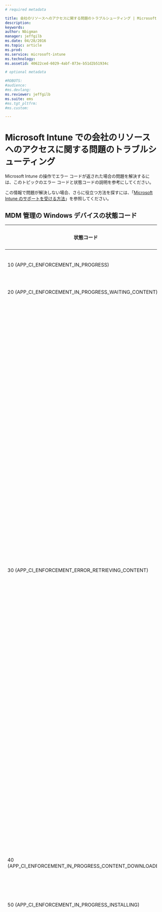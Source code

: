 ```yaml
---
# required metadata

title: 会社のリソースへのアクセスに関する問題のトラブルシューティング | Microsoft Intune
description:
keywords:
author: Nbigman
manager: jeffgilb
ms.date: 04/28/2016
ms.topic: article
ms.prod:
ms.service: microsoft-intune
ms.technology:
ms.assetid: 40622ced-6029-4abf-873e-b51d2b51934c

# optional metadata

#ROBOTS:
#audience:
#ms.devlang:
ms.reviewer: jeffgilb
ms.suite: ems
#ms.tgt_pltfrm:
#ms.custom:

---
```


# Microsoft Intune での会社のリソースへのアクセスに関する問題のトラブルシューティング
Microsoft Intune の操作でエラー コードが返された場合の問題を解決するには、このトピックのエラー コードと状態コードの説明を参考にしてください。

この情報で問題が解決しない場合、さらに役立つ方法を探すには、「[Microsoft Intune のサポートを受ける方法](how-to-get-support-for-microsoft-intune.md)」を参照してください。

## MDM 管理の Windows デバイスの状態コード

|状態コード|エラー メッセージ|対処|
|---------------|-----------------|--------------|
|10 (APP_CI_ENFORCEMENT_IN_PROGRESS)|インストールが進行中||
|20 (APP_CI_ENFORCEMENT_IN_PROGRESS_WAITING_CONTENT)|コンテンツを待機中||
|30 (APP_CI_ENFORCEMENT_ERROR_RETRIEVING_CONTENT)|コンテンツを取得中|考えられる原因: ジョブ状態 30 は、ユーザーによるアプリのダウンロードが失敗したことを示します。<br /><br />考えられる原因は、次のとおりです。<br /><br />ダウンロードの進行中に、デバイスがインターネット接続を失った。<br /><br />登録時にデバイスに発行される証明書の有効期限が切れた。<br /><br />軽減策:<br /><br />デバイスのコントロール パネルから [会社のアプリ] アプリを起動して、デバイスの証明書が期限切れになっていないことを確認します。期限切れになっている場合は、デバイスを再登録する必要があります。<br /><br />デバイスがインターネットに接続されていることを確認し、アプリをもう一度要求してみます。|
|40 (APP_CI_ENFORCEMENT_IN_PROGRESS_CONTENT_DOWNLOADED)|コンテンツのダウンロードが完了しました||
|50 (APP_CI_ENFORCEMENT_IN_PROGRESS_INSTALLING)|インストールが進行中||
|60 (APP_CI_ENFORCEMENT_ERROR_INSTALLING)|インストール ​エラーが発生しました|アプリのダウンロード後に、インストールが失敗しました。<br /><br />アプリの署名に使用されたコード署名証明書が、デバイスに存在しません。<br /><br />アプリケーションが依存するフレームワーク依存関係が、デバイスにインストールされていません。<br /><br />アプリの署名に使用されたコード署名証明書がデバイス上に存在することを確認し、この証明書がすべてのエンタープライズ登録済み Windows RT デバイスの対象となっていることを管理者に確認します。<br /><br />フレームワーク依存関係が見つからないためにインストールが失敗した場合、管理者はアプリケーション パッケージとフレームワークをパッケージ化して、アプリケーションを再公開する必要があります。<br /><br />ダウンロードされたアプリケーション パッケージが、有効なパッケージではないか、破損していたか、デバイスの OS バージョンと互換性がない可能性があります。|
|70 (APP_CI_ENFORCEMENT_SUCCEEDED)|インストールが成功しました||
|80 (APP_CI_ENFORCEMENT_IN_PROGRESS)|アンインストールの進行中||
|90 (APP_CI_ENFORCEMENT_ERROR)|アンインストール エラーが発生しました||
|100 (APP_CI_ENFORCEMENT_SUCCEEDED)|アンインストールが成功しました||
|110 (APP_CI_ENFORCEMENT_ERROR)|コンテンツのハッシュが一致しません||
|120 (APP_CI_ENFORCEMENT_ERROR)|SLK / サイド ローディングが有効になっていません||
|130 (APP_CI_ENFORCEMENT_ERROR)|MSADP ライセンスのインストールが失敗しました||
|状態なし (APP_CI_ENFORCEMENT_UNKNOWN)|該当なし|状態は現在不明です。|

## 会社のリソースへのアクセス (一般的なエラー)

|状態コード|16 進数のエラー コード|エラー メッセージ|
|---------------|--------------------------|-----------------|
|-2016281101|0x87D1FDF3|MDM CRP 要求が見つかりません|
|-2016281102|0x87D1FDF2|NDES URL が見つかりません|
|-2016281103|0x87D1FDF1|MDM CRP 証明書情報が見つかりません|
|-2016281104|0x87D1FDF0|MDM CI 証明書情報が見つかりません|
|-2016281105|0x87D1FDEF|ルールを評価できませんでした|
|-2016281106|0x87D1FDEE|競合解決で失われたため、適用できません|
|-2016281107|0x87D1FDED|サポートされていない設定検出ソースです|
|-2016281108|0x87D1FDEC|参照された設定が CI で見つかりません|
|-2016281109|0x87D1FDEB|データ型を変換できませんでした|
|-2016281110|0x87D1FDEA|CIM 設定のパラメーターが無効です|
|-2016281111|0x87D1FDE9|このデバイスには該当しません|
|-2016281112|0x87D1FDE8|修復できませんでした|
|-2016330905|0x87D13B67|アプリの状態が不明です|
|-2016330906|0x87D13B66|アプリは管理されているものの、ユーザーによって削除されました|
|-2016330907|0x87D13B65|デバイスは引き換えコードを適用しています|
|-2016330908|0x87D13B64|アプリのインストールに失敗しました|
|-2016330909|0x87D13B63|ユーザーがアプリの更新の提案を拒否しました|
|-2016330910|0x87D13B62|ユーザーがアプリのインストールの提案を拒否しました|
|-2016330911|0x87D13B61|管理対象のアプリをインストールできるようになる前に、ユーザーがアプリをインストールしました|
|-2016330912|0x87D13B60|アプリのインストールがスケジュールされているものの、トランザクションを完了するには引き換えコードが必要です|
|-2016341109|0x87D1138B|iOS デバイスがエラーを返しました|
|-2016341110|0x87D1138A|形式が正しくないため iOS デバイスがコマンドを拒否しました|
|-2016341111|0x87D11389|iOS デバイスが予期されないアイドル ステータスを返しました|
|-2016341112|0x87D11388|iOS デバイスは現在ビジーです|

## iOS デバイスによって返されるエラー

|状態コード|16 進数のエラー コード|エラー メッセージ|
|---------------|--------------------------|-----------------|
|-2016299111|0x87D1B799|内部エラー。|
|-2016299112|0x87D1B798|内部エラー。|
|-2016300111|0x87D1B3B1|36001: (内部エラー)|
|-2016300112|0x87D1B3B0|36000: 携帯ネットワークは既に構成されています|
|-2016301110|0x87D1AFCA|35002: 単一のペイロードで複数のフォントが見つかりました|
|-2016301111|0x87D1AFC9|35001: フォントのインストールに失敗しました|
|-2016301112|0x87D1AFC8|35000: フォント データが無効です|
|-2016302109|0x87D1ABE3|34003: Kerberos プリンシパル名が無効です|
|-2016302110|0x87D1ABE2|34002: Kerberos プリンシパル名が見つかりません|
|-2016302111|0x87D1ABE1|34001: URL の一致パターンが無効です|
|-2016302112|0x87D1ABE0|34000: アプリ識別子の一致パターンが無効です|
|-2016304112|0x87D1A410|32000: アプリが多すぎます|
|-2016305111|0x87D1A029|31001: 設定を適用できません|
|-2016305112|0x87D1A028|31000: 資格情報を適用できません|
|-2016306111|0x87D19C41|30001: タイムアウトしました|
|-2016306112|0x87D19C40|30000: 認証に失敗しました|
|-2016307109|0x87D1985B|29003: 証明書データに問題があります|
|-2016307110|0x87D1985A|29002:|
|-2016307111|0x87D19859|29001:|
|-2016307112|0x87D19858|29000: デバイスが管理されていません|
|-2016308110|0x87D19472|28002: 壁紙を設定できません|
|-2016308111|0x87D19471|28001: 壁紙の画像に問題があります|
|-2016308112|0x87D19470|28000: 不明な項目です|
|-2016310111|0x87D18CA1|26001: ファイル レベルの暗号化はサポートされていません|
|-2016310112|0x87D18CA0|26000: ブロック レベルの暗号化はサポートされていません|
|-2016311110|0x87D188BA|25002: 削除できません|
|-2016311111|0x87D188B9|25001: インストールできません|
|-2016311112|0x87D188B8|25000: プロファイルに問題があります|
|-2016312109|0x87D184D3|24003: 最終的なプロファイルに問題があります|
|-2016312110|0x87D184D2|24002: ID ペイロードに問題があります|
|-2016312111|0x87D184D1|24001: 属性ディクショナリに署名できません|
|-2016312112|0x87D184D0|24000: 属性ディクショナリを作成できません|
|-2016313110|0x87D180EA|23002: サーバー証明書が無効です|
|-2016313111|0x87D180E9|23001: サーバーの応答に問題があります|
|-2016313112|0x87D180E8|23000: ID に問題があります|
|-2016314099|0x87D17D0D|22013: PKIOperation 応答が無効です|
|-2016314100|0x87D17D0C|22012: CACertificate を格納できません|
|-2016314101|0x87D17D0B|22011: CSR を生成できません|
|-2016314102|0x87D17D0A|22010: 一時的な ID を格納できません|
|-2016314103|0x87D17D09|22009: 一時的な ID を作成できません|
|-2016314104|0x87D17D08|22008: ID を作成できません|
|-2016314105|0x87D17D07|22007: 署名入り証明書が無効です|
|-2016314106|0x87D17D06|22006: CACaps が不十分です|
|-2016314107|0x87D17D05|22005: ネットワーク エラー|
|-2016314108|0x87D17D04|22004: サポートされていない証明書構成です|
|-2016314109|0x87D17D03|22003: RAResponse が無効です|
|-2016314110|0x87D17D02|22002: CAResponse が無効です|
|-2016314111|0x87D17D01|22001: キー ペアを生成できません|
|-2016314112|0x87D17D00|22000: キーの使用が無効です|
|-2016315105|0x87D1791F|21007: アカウントを検証できません|
|-2016315106|0x87D1791E|21006: 証明書の暗号化を解除できません|
|-2016315107|0x87D1791D|21005: アカウントが一意ではありません|
|-2016315108|0x87D1791C|21004: アカウントを作成できません|
|-2016315109|0x87D1791B|21003: ホスト名がありません|
|-2016315110|0x87D1791A|21002: サーバーの暗号化ポリシーに準拠できません|
|-2016315111|0x87D17919|21001: サーバーのポリシーに準拠できません|
|-2016315112|0x87D17918|21000: サーバーからポリシーを取得できません|
|-2016316110|0x87D17532|20002: アカウントが一意ではありません|
|-2016316111|0x87D17531|20001: ホスト名がありません|
|-2016316112|0x87D17530|20000: アカウントを作成できません|
|-2016317110|0x87D1714A|19002: アカウントが一意ではありません|
|-2016317111|0x87D17149|19001: ホスト名がありません|
|-2016317112|0x87D17148|19000: アカウントを作成できません|
|-2016318110|0x87D16D62|18002: 資格情報が無効です|
|-2016318111|0x87D16D61|18001: ホストに到達できません|
|-2016318112|0x87D16D60|18000: 不明なエラーです|
|-2016319110|0x87D1697A|17002: アカウントが一意ではありません|
|-2016319111|0x87D16979|17001: ホスト名がありません|
|-2016319112|0x87D16978|17000: アカウントを作成できません|
|-2016320110|0x87D16592|16002: アカウントが一意ではありません|
|-2016320111|0x87D16591|16001: ホスト名がありません|
|-2016320112|0x87D16590|16000: サブスクリプションを作成できません|
|-2016321109|0x87D161AB|15003: 証明書が無効です|
|-2016321110|0x87D161AA|15002: ネットワーク構成をロックできません|
|-2016321111|0x87D161A9|15001: VPN を削除できません|
|-2016321112|0x87D161A8|15000: VPN をインストールできません|
|-2016322110|0x87D15DC2|14002: クラウド構成は既に存在します|
|-2016322111|0x87D15DC1|14001: デバイスがロックされています|
|-2016322112|0x87D15DC0|14000: フィールドが無効です|
|-2016323107|0x87D159DD|13005: プロキシを設定できません|
|-2016323108|0x87D159DC|13004: EAP を設定できません|
|-2016323109|0x87D159DB|13003: WiFi 構成を作成できません|
|-2016323110|0x87D159DA|13002: パスワードが必要です|
|-2016323111|0x87D159D9|13001: ユーザー名が必要です|
|-2016323112|0x87D159D8|13000: インストールできません|
|-2016324070|0x87D1561A|12042: 不明なロケール コードです|
|-2016324071|0x87D15619|12041: 不明な言語コードです|
|-2016324072|0x87D15618|12040: iTunes Store へのログインが必要です|
|-2016324073|0x87D15617|12039: (未使用)|
|-2016324074|0x87D15616|12038: アプリが管理されていません|
|-2016324075|0x87D15615|12037: 引き換えコードが無効です|
|-2016324076|0x87D15614|12036: 現在の状態ではアプリを削除できません|
|-2016324077|0x87D15613|12035: アプリを購入できません|
|-2016324078|0x87D15612|12034: URL が HTTPS ではありません|
|-2016324079|0x87D15611|12033: マニフェストが無効です|
|-2016324080|0x87D15610|12032: マニフェストに含まれるアプリが多すぎます|
|-2016324081|0x87D1560F|12031: アプリのインストールが無効になっています|
|-2016324082|0x87D1560E|12030: URL が無効です|
|-2016324083|0x87D1560D|12029: アプリが管理されていません|
|-2016324084|0x87D1560C|12028: 引き換えを待機していません|
|-2016324085|0x87D1560B|12027: アプリではありません|
|-2016324086|0x87D1560A|12026: アプリは既にキューに登録されています|
|-2016324087|0x87D15609|12025: アプリは既にインストールされています|
|-2016324088|0x87D15608|12024: アプリ マニフェストを検証できませんでした|
|-2016324089|0x87D15607|12023: アプリ ID を検証できませんでした|
|-2016324090|0x87D15606|12022: トピックが無効です|
|-2016324091|0x87D15605|12021: 要求の種類が無効です|
|-2016324092|0x87D15604|12020: サーバーによって承認されていません|
|-2016324093|0x87D15603|12019: エスクロー シークレットをコピーできません|
|-2016324094|0x87D15602|12018: エスクロー キーバッグのデータをコピーできません|
|-2016324095|0x87D15601|12017: エスクロー keybag を作成できません|
|-2016324096|0x87D15600|12016: ID が見つかりません|
|-2016324097|0x87D155FF|12015: プッシュ トークンを取得できません|
|-2016324098|0x87D155FE|12014: プロビジョニング プロファイルが管理されていません|
|-2016324099|0x87D155FD|12013: プロファイルが管理されていません|
|-2016324100|0x87D155FC|12012: MDM の置換が一致しません|
|-2016324101|0x87D155FB|12011: MDM の構成が無効です|
|-2016324102|0x87D155FA|12010: 内部不整合エラー|
|-2016324103|0x87D155F9|12009: 代替プロファイルが無効です|
|-2016324104|0x87D155F8|12008: 要求の形式が正しくありません|
|-2016324105|0x87D155F7|12007: 承認されていません|
|-2016324106|0x87D155F6|12006: リダイレクトが拒否されました|
|-2016324107|0x87D155F5|12005: 証明書が見つかりません|
|-2016324108|0x87D155F4|12004: プッシュ証明書が無効です|
|-2016324109|0x87D155F3|12003: チャレンジの応答が無効です|
|-2016324110|0x87D155F2|12002: チェックインできません|
|-2016324111|0x87D155F1|12001: MDM インスタンスが複数存在します|
|-2016324112|0x87D155F0|12000: アクセス権が無効です|
|-2016325111|0x87D15209|11001: カスタム APN は既にインストールされています|
|-2016325112|0x87D15208|11000: APN をインストールできません|
|-2016326111|0x87D14E21|10001: 署名者が無効です|
|-2016326112|0x87D14E20|10000: 既定のものをインストールできません|
|-2016327106|0x87D14A3E|9006: 証明書が ID ではありません|
|-2016327107|0x87D14A3D|9005: 証明書の形式が正しくありません|
|-2016327108|0x87D14A3C|9004: ルート証明書を格納できません|
|-2016327109|0x87D14A3B|9003: WAPI データを格納できません|
|-2016327110|0x87D14A3A|9002: 証明書を格納できません|
|-2016327111|0x87D14A39|9001: ペイロードの証明書が多すぎます|
|-2016327112|0x87D14A38|9000: パスワードが無効です|
|-2016328112|0x87D14650|8000: Web クリップをインストールできません|
|-2016329105|0x87D1426F|7007: SMTP アカウントが正しく構成されていません|
|-2016329106|0x87D1426E|7006: POP アカウントが正しく構成されていません|
|-2016329107|0x87D1426D|7005: IMAP アカウントが正しく構成されていません|
|-2016329108|0x87D1426C|7004: SMIME 証明書に問題があります|
|-2016329109|0x87D1426B|7003:SMIME 証明書が見つかりません|
|-2016329110|0x87D1426A|7002: 検証中に不明なエラーが発生しました|
|-2016329111|0x87D14269|7001: 証明書が無効です|
|-2016329112|0x87D14268|7000: ホストに到達できません|
|-2016330110|0x87D13E82|6002: クエリを作成できません|
|-2016330111|0x87D13E81|6001: 文字列が空です|
|-2016330112|0x87D13E80|6000: キーチェーン システム エラー|
|-2016331097|0x87D13AA7|5015: 猶予期間を設定できません|
|-2016331098|0x87D13AA6|5014: パスコードを設定できません|
|-2016331099|0x87D13AA5|5013: パスコードを消去できません|
|-2016331100|0x87D13AA4|5012: (未使用)|
|-2016331101||5011: パスコードが間違っています|
|-2016331102||5010: デバイスがロックされました|
|-2016331103|0x87D13AA4|5009: (未使用)|
|-2016331104|0x87D13AA0|5008: パスコードが新しすぎます|
|-2016331105|0x87D13A9F|5007: パスコードの有効期限が切れています|
|-2016331106|0x87D13AA3|5006: パスコードにはアルファベットを含める必要があります|
|-2016331107|0x87D13A9D|5005: パスコードには数字を含める必要があります|
|-2016331108|0x87D13A9C|5004: パスコードに昇順または降順の文字が含まれています|
|-2016331109|0x87D13A9B|5003: パスコードに文字の繰り返しがあります|
|-2016331110|0x87D13A9A|5002: 特殊文字が少なすぎます|
|-2016331111|0x87D13A99|5001: 一意の文字が少なすぎます|
|-2016331112|0x87D13A98|5000: パスコードが短すぎます|
|-2016332093|0x87D136C3|4019: アプリ ロック ペイロードが複数存在します|
|-2016332094|0x87D136C2|4018: APN または携帯ネットワーク ペイロードが複数存在します|
|-2016332095|0x87D136C1|4017: グローバル HTTPProxy ペイロードが複数存在します|
|-2016332096|0x87D136C0|4016: (内部エラー)|
|-2016332097|0x87D136BF|4015: 代替プロファイルに MDM ペイロードが含まれていません|
|-2016332098|0x87D136BE|4014: 利用できるデバイス ID がありません|
|-2016332099|0x87D136BD|4013: 更新に失敗しました|
|-2016332100|0x87D136BC|4012: プロファイルは更新できません|
|-2016332101|0x87D136BB|4011: 最終的なプロファイルが構成プロファイルではありません|
|-2016332102|0x87D136BA|4010: 更新されたプロファイルに同じ識別子がありません|
|-2016332103|0x87D136B9|4009: デバイスがロックされています|
|-2016332104|0x87D136B8|4008: 証明書が一致しません|
|-2016332105|0x87D136B7|4007: 認識できないファイル形式です|
|-2016332106|0x87D136B6|4006: プロファイルの削除日が過去の日付です|
|-2016332107|0x87D136B5|4005: パスコードが適合しません|
|-2016332108|0x87D136B4|4004: ユーザーがインストールを取り消しました|
|-2016332109|0x87D136B3|4003: プロファイルがインストールのキューに登録されていません|
|-2016332110|0x87D136B2|4002: UUID が重複しています|
|-2016332111|0x87D136B1|4001: インストール エラー|
|-2016332112|0x87D136B0|4000: プロファイルを解析できません|
|-2016333111|0x87D132C9|3001: 値の比較の意味に一貫性がありません (内部エラー)|
|-2016333112|0x87D132C8|3000: 制限の意味に一貫性がありません (内部エラー)|
|-2016334108|0x87D12EE4|2004: サポートされていないフィールド値です|
|-2016334109|0x87D12EE3|2003: フィールドのデータ型に問題があります|
|-2016334110|0x87D12EE2|2002: 必要なフィールドが見つかりません|
|-2016334111|0x87D12EE1|2001: サポートされていないペイロード バージョンです|
|-2016334112|0x87D12EE0|2000: ペイロードの形式が正しくありません|
|-2016335102|0x87D12B02|1010: サポートされていないフィールド値です|
|-2016335103|0x87D12B01|1009: プロファイルのインストール エラー|
|-2016335104|0x87D12B00|1008: ペイロード識別子が一意ではありません|
|-2016335105|0x87D12AFF|1007: UUID が一意ではありません|
|-2016335106|0x87D12AFE|1006: 暗号化を解除できません|
|-2016335107|0x87D12AFD|1005: プロファイルが空です|
|-2016335108|0x87D12AFC|1004: 署名に問題があります|
|-2016335109|0x87D12AFB|1003: フィールドのデータ型に問題があります|
|-2016335110|0x87D12AFA|1002: 必要なフィールドが見つかりません|
|-2016335111|0x87D12AF9|1001: サポートされていないプロファイル バージョンです|
|-2016335112|0x87D12AF8|1000: プロファイルの形式が正しくありません|

## OMA 応答コード

|状態コード|16 進数のエラー コード|エラー メッセージ|
|---------------|--------------------------|-----------------|
|-2016344008|0x87D10838|(1404): 証明書へのアクセスが拒否されました|
|-2016344009|0x87D10837|(1403): 証明書が見つかりません|
|-2016344010|0x87D10836|DCMO(1402): 操作に失敗しました|
|-2016344011|0x87D10835|DCMO(1401): ユーザーに確認メッセージが表示されたときに、ユーザーが処理を受け入れないことを選択しました|
|-2016344012|0x87D10834|DCMO(1400): クライアント エラー|
|-2016344108|0x87D107D4|DCMO(1204): デバイスの機能は無効になっています。ユーザーが再度有効にすることができます。|
|-2016344109|0x87D107D3|DCMO(1203): デバイスの機能は無効になっています。ユーザーが再度有効にすることはできません。|
|-2016344110|0x87D107D2|DCMO(1202): デバイスの機能が正常に有効になりましたが、現在デタッチされています。|
|-2016344111|0xF3FB4D95|DCMO(1201): デバイスの機能が正常に有効になり、現在アタッチされています。|
|-2016344112|0x87D107D0|DCMO(1200): 処理が正常に完了しました|
|-2016345595|0x87D10205|Syncml(517): アトミック コマンドへの応答が長すぎて単一のメッセージに収まりません。|
|-2016345596|0x87D10204|Syncml(516): コマンドが Atomic 要素内にあり、Atomic の実行に失敗しました。 このコマンドは正常にロールバックされませんでした。|
|-2016345598|0x87D10202|Syncml(514): SyncML コマンドを正常に完了できませんでした。コマンドを処理する前に、処理が取り消されました。|
|-2016345599|0x87D10201|Syncml(513): SyncML 要求メッセージ用に指定されたバージョンの同期プロトコルを、受信デバイスがサポートしていないか、サポートすることを拒否しました。|
|-2016345600|0x87D10200|Syncml(512): 同期セッション中にアプリケーション エラーが発生しました。|
|-2016345601|0x87D101FF|Syncml(511): サーバーで要求を処理中に、サーバー エラーが発生しました。|
|-2016345602|0x87D101FE|Syncml(510): 要求の処理中にエラーが発生しました。 このエラーは、受信デバイスのデータ ストアの不具合に関係があります。|
|-2016345603|0x87D101FD|Syncml(509): 今後使用するために予約されています。|
|-2016345604|0x87D101FC|Syncml(508): クライアントのサーバーとの同期状態をリフレッシュする必要のあるエラーが発生しました。|
|-2016345605|0x87D101FB|Syncml(507): エラーが発生したため、Atomic 要素内のすべての SyncML コマンドの実行に失敗しました。|
|-2016345606|0x87D101FA|Syncml(506): 要求の処理中にアプリケーション エラーが発生しました。|
|-2016345607|0x87D101F9|Syncml(505): SyncML 要求メッセージ用に指定されたバージョンの SyncML DTD を受信デバイスがサポートしていないか、サポートすることを拒否しました。|
|-2016345608|0x87D101F8|Syncml(504): 受信デバイスがゲートウェイまたはプロキシとして機能しているときに、URI (例: HTTP、FTP、LDAP) で指定された上流の受信デバイス、または要求の完了に必要な補助的な受信デバイス (例: DNS) から、許容時間内に応答を受け取りませんでした。|
|-2016345609|0x87D101F7|Syncml(503): 受信デバイスが一時的に過負荷になっているか、メンテナンス中のため、現在要求を処理できません。|
|-2016345610|0x87D101F6|Syncml(502): 受信デバイスがゲートウェイまたはプロキシとして機能しているときに、要求を満たすためにアクセスした、上流の受信デバイスから無効な応答を受け取りました。|
|-2016345611|0x87D101F5|Syncml(501): 受信デバイスが要求を満たすのに必要なコマンドをサポートしていません。|
|-2016345612|0x87D101F4|Syncml(500): 受信デバイスが予期しない状態になったため、要求を満たせませんでした。|
|-2016345684|0x87D101AC|Syncml(428): 移動に失敗しました|
|-2016345685|0x87D101AB|Syncml(427): 子を持っている親を削除することはできません。|
|-2016345686|0x87D101AA|Syncml(426): 部分的な項目は使用できません。|
|-2016345687|0x87D101A9|Syncml(425): 要求されたコマンドの実行に失敗しました。センダーに、受信者の十分なアクセス制御権限 (ACL) がありません。|
|-2016345688|0x87D101A8|Syncml(424): チャンクになったオブジェクトを受信しましたが、受信したオブジェクトのサイズが、1 つ目のチャンク内で宣言されているオブジェクトのサイズと一致しません。|
|-2016345689|0x87D101A7|Syncml(423): 要求されたコマンドを実行できませんでした。削除用にマークされた項目は、既にサーバーから実際に削除されています。|
|-2016345690|0x87D101A6|Syncml(422): 要求されたコマンドをサーバーで実行できませんでした。LocURI の CGI スクリプトが正しく作成されていません。|
|-2016345691|0x87D101A5|Syncml(421): 要求されたコマンドをサーバーで実行できませんでした。指定された検索の文法が不明です。|
|-2016345692|0x87D101A4|Syncml(420): 受信デバイスに、残りの同期データを保存する記憶域がありません。|
|-2016345693|0x87D101A3|Syncml(419): クライアントの要求に競合が発生しましたが、サーバー コマンドによって解決されました。|
|-2016345694|0x87D101A2|Syncml(418): 要求された Put または Add コマンドを実行できませんでした。ターゲットは既に存在します。|
|-2016345695|0x87D101A1|Syncml(417): 現時点では要求を処理できません。要求元が、後で要求し直す必要があります。|
|-2016345696|0x87D101A0|Syncml(416): 要求を処理できませんでした。要求のバイト サイズが大きすぎます。|
|-2016345697|0x87D1019F|Syncml(415): メディアの種類または形式がサポートされていません。|
|-2016345698|0x87D1019E|Syncml(414): 要求されたコマンドを実行できませんでした。ターゲット URI が長すぎるため、受信デバイスが処理できないか、受け入れようとしていません。|
|-2016345699|0x87D1019D|Syncml(413): 受信デバイスが、要求されたコマンドの実行を拒否しています。要求された項目が大きすぎるため、受信デバイスが処理できないか、受け入れようとしていません。|
|-2016345700|0x87D1019C|Syncml(412): 要求されたコマンドを受信デバイスで実行できませんでした。コマンドが不完全か、形式が正しくありません。|
|-2016345701|0x87D1019B|Syncml(411): 要求されたコマンドには、バイト サイズまたは長さの情報を持つ Meta 型要素が付属していなければなりません。|
|-2016345702|0x87D1019A|Syncml(410): 要求されたターゲットは、受信デバイスに存在しません。その転送先 URI も不明です。|
|-2016345703|0x87D10199|Syncml(409): 要求されたコマンドを実行できませんでした。クライアントとサーバーのデータの更新が競合しています。|
|-2016345704|0x87D10198|Syncml(408): 予期していたメッセージを許容時間内に受信しませんでした。|
|-2016345705|0x87D10197|Syncml(407): 要求されたコマンドを実行できませんでした。要求元が、認証用の正しい資格情報を送信する必要があります。|
|-2016345706|0x87D10196|Syncml(406): 要求されたコマンドを実行できませんでした。要求にあるオプションの機能がサポートされていません。|
|-2016345707|0x87D10195|Syncml(405): 要求されたコマンドは、ターゲットで許可されていません。|
|-2016345708|0x87D10194|Syncml(404): 要求されたターゲットが見つかりませんでした。|
|-2016345709|0x87D10193|Syncml(403): 要求されたコマンドを実行できませんでしたが、受信デバイスは、このコマンドを理解しています。|
|-2016345710|0x87D10192|Syncml(402): 要求されたコマンドを実行できませんでした。正式な支払いが必要です。|
|-2016345711|0x87D10191|Syncml(401): 要求されたコマンドを実行できませんでした。要求元が、認証用の正しい資格情報を送信する必要があります。|
|-2016345712|0x87D10190|Syncml(400): 要求されたコマンドを実行できませんでした。コマンドの構文が間違っています。|
|-2016345807|0x87D10131|Syncml(305): 要求されたターゲットは、指定されたプロキシの URI 経由でアクセスできなければなりません。|
|-2016345808|0x87D10130|Syncml(304): 要求された SyncML コマンドが、ターゲットで実行されませんでした。|
|-2016345809|0x87D1012F|Syncml(303): 要求されたターゲットは、別の URI にあります。|
|-2016345810|0x87D1012E|Syncml(302): 要求されたターゲットは、一時的に別の URI に移動されています。|
|-2016345811|0x87D1012D|Syncml(301): 要求されたターゲットは、新しい URI にあります。|
|-2016345812|0x87D1012C|Syncml(300): 要求されたターゲットは、多数の代替ターゲットのうちの 1 つです。|
|-2016345896|0x87D100D8|Syncml(216): コマンドが Atomic 要素内にあり、Atomic の実行に失敗しました。 このコマンドは正常にロールバックされました。|
|-2016345897|0x87D100D7|Syncml(215): ユーザー操作の結果、コマンドは実行されませんでした。ユーザーは選択を受け入れませんでした。|
|-2016345898|0x87D100D6|Syncml(214): 操作が取り消されました。 SyncML コマンドは正常に完了したものの、セッション内でこれ以上コマンドは処理されません。|
|-2016345899|0x87D100D5|Syncml(213): チャンク項目が受け入れられ、バッファーされました|
|-2016345900|0x87D100D4|Syncml(212): 認証が受け入れられました。 同期セッションの残りの部分では、これ以上の認証は必要ありません。 この応答コードは、資格情報が提供された要求への応答でのみ使用できます。|
|-2016345901|0x87D100D3|Syncml(211): 項目が削除されませんでした。 要求された項目が見つかりませんでした。 既に削除されている可能性があります。|
|-2016345902|0x87D100D2|Syncml(210): アーカイブせずに削除します。 要求されたデータは正常に削除されたものの、このオプション機能が実装でサポートされていなかったため、削除の前にアーカイブされなかったことが応答に示されています。|
|-2016345903|0x87D100D1|競合が複製によって解決されました。 要求により更新内容が競合していたものの、サーバー データベースに作成されるクライアントのデータを複製することで解決されたことが応答に示されています。 応答には、ステータスの項目内の複製のターゲット URI が両方とも含まれています。 さらに、双方向同期の場合は、重複するデータ定義と共に Add コマンドが返されます。|
|-2016345904|0x87D100D0|競合がクライアントのコマンドを "優先すること" によって解決されました。 更新内容が競合していたものの、クライアント コマンドを優先することによって解決されたことが応答に示されています。|
|-2016345905|0x87D100CF|競合が結合によって解決されました。 要求により競合が発生したものの、データのクライアント インスタンスとサーバー インスタンスを結合することで解決されたことが応答に示されています。 応答には、ステータスの項目内にターゲット URL とソース URL が両方とも含まれています。 さらに、結合されたデータと共に Replace コマンドが返されます。|
|-2016345906|0x87D100CE|コマンドの一部のみが完了したことが応答に示されています。 コマンドの残りの部分を後で完了できる場合は、完了した際に、別の適切な完了要求ステータス コードを作成する必要があります。|
|-2016345907|0x87D100CD|ソースでそのコンテンツを更新する必要があります。 要求元には、そのコンテンツを同期して最新のバージョンにするように通知されています。|
|-2016345908|0x87D100CC|要求は正常に完了したものの、データが返されていません。 ターゲットにコンテンツがない場合、Get に対する応答でも応答コードが返されます。|
|-2016345909|0x87D100CB|権限のない応答です。 ターゲットではないエンティティから要求に対して応答がありました。 応答が返されるのは、要求により権限のあるターゲットから 200 応答コードが返される場合のみです。|
|-2016345910|0x87D100CA|処理のために受け入れられました。 アプリケーションのリモート実行か、ユーザーまたはアプリケーションへのアラートのための要求は、正常に実行されました。|
|-2016345911|0x87D100C9|要求された項目が追加されました。|
|-2016345912|0x87D100C8|SyncML コマンドが正常に完了しました。|
|-2016346011|0x87D10065|指定された SyncML コマンドは実行されていますが、まだ完了していません。|

### 次のステップ
このトラブルシューティング情報を使っても問題が解決しない場合は、「[Microsoft Intune のサポートを受ける方法](how-to-get-support-for-microsoft-intune.md)」の説明に従って Microsoft サポートにお問い合わせください。.


<!--HONumber=May16_HO1-->


